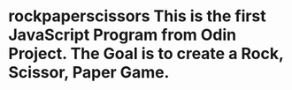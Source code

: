 # rockpaperscissors This is the first JavaScript Program from Odin Project. The Goal is to create a Rock, Scissor, Paper Game.
